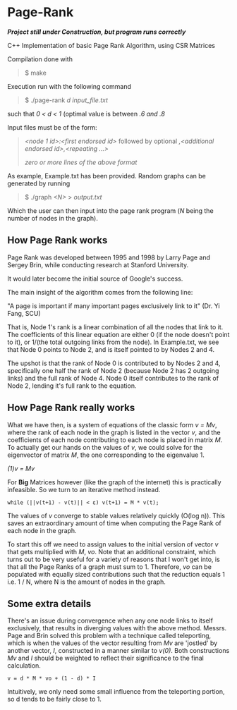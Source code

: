 # Page-Rank

***Project still under Construction, but program runs correctly***

C++ Implementation of basic Page Rank Algorithm, using CSR Matrices

Compilation done with

> $ make

Execution run with the following command

> $ ./page-rank *d* *input_file.txt*

such that *0 < d < 1* \(optimal value is between *.6 and .8*

Input files must be of the form:

> *<node 1 id>:\<first endorsed id>* followed by optional *,\<additional endorsed id>,<repeating ...>*
>
> *zero or more lines of the above format*

As example, Example.txt has been provided. Random graphs can be generated by running 

> $ ./graph *\<N>* > *output.txt*

Which the user can then input into the page rank program \(*N* being the number of nodes in the graph).

## How Page Rank works

Page Rank was developed between 1995 and 1998 by Larry Page and Sergey Brin, while conducting research at Stanford University.

It would later become the initial source of Google's success.

The main insight of the algorithm comes from the following line: 

"A page is important if many important pages exclusively link to it" \(Dr. Yi Fang, SCU)

That is, Node 1's rank is a linear combination of all the nodes that link to it. The coefficients of this linear equation are either 0 \(if the node doesn't point to it), or 1/\(the total outgoing links from the node). In Example.txt, we see that Node 0 points to Node 2, and is itself pointed to by Nodes 2 and 4.

The upshot is that the rank of Node 0 is contributed to by Nodes 2 and 4, specifically one half the rank of Node 2 \(because Node 2 has 2 outgoing links) and the full rank of Node 4. Node 0 itself contributes to the rank of Node 2, lending it's full rank to the equation.

## How Page Rank really works

What we have then, is a system of equations of the classic form *v = Mv*, where the rank of each node in the graph is listed in the vector *v*, and the coefficients of each node contributing to each node is placed in matrix *M*. To actually get our hands on the values of *v*, we could solve for the eigenvector of matrix *M*, the one corresponding to the eigenvalue 1.

*\(1)v = Mv*

For **Big** Matrices however \(like the graph of the internet) this is practically infeasible. So we turn to an iterative method instead.

` while (||v(t+1) - v(t)|| < ε) v(t+1) = M * v(t); `

The values of *v* converge to stable values relatively quickly \(O\(log n)). This saves an extraordinary amount of time when computing the Page Rank of each node in the graph.

To start this off we need to assign values to the initial version of vector *v* that gets multiplied with *M*, *vo*. Note that an additional constraint, which turns out to be very useful for a variety of reasons that I won't get into, is that all the Page Ranks of a graph must sum to 1. Therefore, *vo* can be populated with equally sized contributions such that the reduction equals 1 i.e. 1 / N, where N is the amount of nodes in the graph.

## Some extra details

There's an issue during convergence when any one node links to itself exclusively, that results in diverging values with the above method. Messrs. Page and Brin solved this problem with a technique called teleporting, which is when the values of the vector resulting from *Mv* are 'jostled' by another vector, *I*, constructed in a manner similar to *v\(0)*. Both constructions *Mv* and *I* should be weighted to reflect their significance to the final calculation. 

` v = d * M * vo + (1 - d) * I `

Intuitively, we only need some small influence from the teleporting portion, so d tends to be fairly close to 1.

